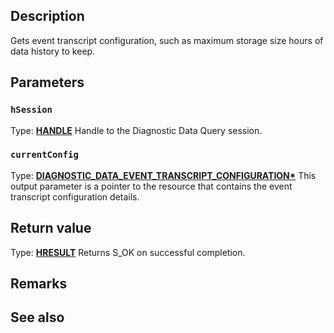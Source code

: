 ## Description

Gets event transcript configuration, such as maximum storage size hours of data history to keep.

## Parameters

### `hSession`

Type: **[HANDLE](https://learn.microsoft.com/windows/desktop/winprog/windows-data-types)**
Handle to the Diagnostic Data Query session.

### `currentConfig`

Type: **[DIAGNOSTIC_DATA_EVENT_TRANSCRIPT_CONFIGURATION\*](https://learn.microsoft.com/windows/win32/api/diagnosticdataquerytypes/ns-diagnosticdataquerytypes-diagnostic_data_event_transcript_configuration)**
This output parameter is a pointer to the resource that contains the event transcript configuration details.

## Return value

Type: **[HRESULT](https://learn.microsoft.com/windows/desktop/com/structure-of-com-error-codes)**
Returns S_OK on successful completion.

## Remarks

## See also